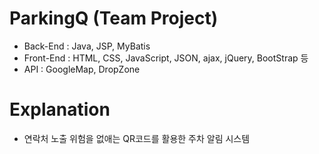 # ParkingQ (Team Project)
* Back-End : Java, JSP, MyBatis
* Front-End : HTML, CSS, JavaScript, JSON, ajax, jQuery, BootStrap 등
* API : GoogleMap, DropZone

# Explanation
* 연락처 노출 위험을 없애는 QR코드를 활용한 주차 알림 시스템
